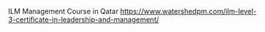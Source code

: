 ILM Management Course in Qatar
https://www.watershedpm.com/ilm-level-3-certificate-in-leadership-and-management/